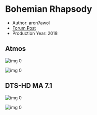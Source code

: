 # Bohemian Rhapsody

* Author: aron7awol
* [Forum Post](https://www.avsforum.com/threads/bass-eq-for-filtered-movies.2995212/post-57483082)
* Production Year: 2018

## Atmos

![img 0](https://i.imgur.com/ENaeL1L.jpg)

![img 0](https://i.imgur.com/Xl51eih.png)

## DTS-HD MA 7.1

![img 0](https://i.imgur.com/ENaeL1L.jpg)

![img 0](https://i.imgur.com/Xl51eih.png)

